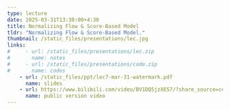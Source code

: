 ```yaml
---
type: lecture
date: 2025-03-31T13:30:00+4:30
title: Normalizing Flow & Score-Based Model
tldr: "Normalizing Flow & Score-Based Model."
thumbnail: /static_files/presentations/lec.jpg
links: 
#     - url: /static_files/presentations/lec.zip
#       name: notes
#     - url: /static_files/presentations/code.zip
#       name: codes
    - url: /static_files/ppt/lec7-mar-31-watermark.pdf
      name: slides
    - url: https://www.bilibili.com/video/BV1DQ5jzXES7/?share_source=copy_web&vd_source=1ef9b25809c21469eadae98f1bab39ea
      name: public version video
---
```



